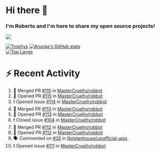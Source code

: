 # Hi there 👋
### I'm Roberto and I'm here to share my open source projects!

<img src="https://komarev.com/ghpvc/?username=mastercruelty&label=Profile views&color=0e75b6"><br>

[![Trophys](https://github-profile-trophy.vercel.app/?username=mastercruelty)](https://github.com/ryo-ma/github-profile-trophy)
[![Anurag's GitHub stats](https://github-readme-stats.vercel.app/api?username=mastercruelty&show_icons=true&theme=tokyonight)](https://github.com/anuraghazra/github-readme-stats)<br>
[![Top Langs](https://github-readme-stats.vercel.app/api/top-langs/?username=mastercruelty&langs_count=8&hide=jupyter%20notebook&exclude_repo=Alarm-project&langs_count=6&layout=compact&theme=tokyonight)](https://github.com/anuraghazra/github-readme-stats)

# :zap: Recent Activity
<!--START_SECTION:activity-->
1. 🎉 Merged PR [#115](https://github.com/MasterCruelty/robbot/pull/115) in [MasterCruelty/robbot](https://github.com/MasterCruelty/robbot)
2. 💪 Opened PR [#115](https://github.com/MasterCruelty/robbot/pull/115) in [MasterCruelty/robbot](https://github.com/MasterCruelty/robbot)
3. ❗️ Opened issue [#114](https://github.com/MasterCruelty/robbot/issues/114) in [MasterCruelty/robbot](https://github.com/MasterCruelty/robbot)
4. 🎉 Merged PR [#113](https://github.com/MasterCruelty/robbot/pull/113) in [MasterCruelty/robbot](https://github.com/MasterCruelty/robbot)
5. 💪 Opened PR [#113](https://github.com/MasterCruelty/robbot/pull/113) in [MasterCruelty/robbot](https://github.com/MasterCruelty/robbot)
6. ❗️ Closed issue [#104](https://github.com/MasterCruelty/robbot/issues/104) in [MasterCruelty/robbot](https://github.com/MasterCruelty/robbot)
7. 🎉 Merged PR [#112](https://github.com/MasterCruelty/robbot/pull/112) in [MasterCruelty/robbot](https://github.com/MasterCruelty/robbot)
8. 💪 Opened PR [#112](https://github.com/MasterCruelty/robbot/pull/112) in [MasterCruelty/robbot](https://github.com/MasterCruelty/robbot)
9. 🗣 Commented on [#35](https://github.com/Rolstenhouse/unofficial-apis/issues/35) in [Rolstenhouse/unofficial-apis](https://github.com/Rolstenhouse/unofficial-apis)
10. ❗️ Opened issue [#111](https://github.com/MasterCruelty/robbot/issues/111) in [MasterCruelty/robbot](https://github.com/MasterCruelty/robbot)
<!--END_SECTION:activity-->
